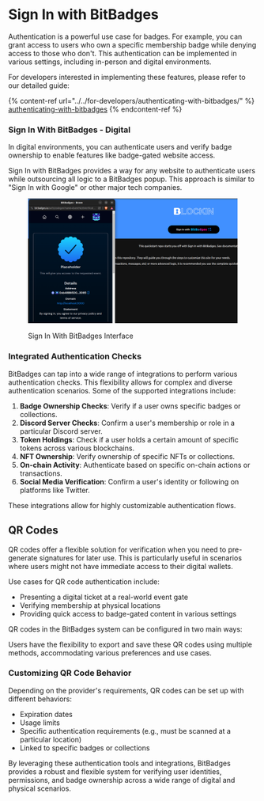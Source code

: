 # Sign In with BitBadges

Authentication is a powerful use case for badges. For example, you can grant access to users who own a specific membership badge while denying access to those who don't. This authentication can be implemented in various settings, including in-person and digital environments.

For developers interested in implementing these features, please refer to our detailed guide:

{% content-ref url="../../for-developers/authenticating-with-bitbadges/" %}
[authenticating-with-bitbadges](../../for-developers/authenticating-with-bitbadges/)
{% endcontent-ref %}

### Sign In With BitBadges - Digital

In digital environments, you can authenticate users and verify badge ownership to enable features like badge-gated website access.

Sign In with BitBadges provides a way for any website to authenticate users while outsourcing all logic to a BitBadges popup. This approach is similar to "Sign In with Google" or other major tech companies.

<figure><img src="../../.gitbook/assets/image (50) (1).png" alt=""><figcaption><p>Sign In With BitBadges Interface</p></figcaption></figure>

### Integrated Authentication Checks

BitBadges can tap into a wide range of integrations to perform various authentication checks. This flexibility allows for complex and diverse authentication scenarios. Some of the supported integrations include:

1. **Badge Ownership Checks**: Verify if a user owns specific badges or collections.
2. **Discord Server Checks**: Confirm a user's membership or role in a particular Discord server.
3. **Token Holdings**: Check if a user holds a certain amount of specific tokens across various blockchains.
4. **NFT Ownership**: Verify ownership of specific NFTs or collections.
5. **On-chain Activity**: Authenticate based on specific on-chain actions or transactions.
6. **Social Media Verification**: Confirm a user's identity or following on platforms like Twitter.

These integrations allow for highly customizable authentication flows.

## QR Codes

QR codes offer a flexible solution for verification when you need to pre-generate signatures for later use. This is particularly useful in scenarios where users might not have immediate access to their digital wallets.

Use cases for QR code authentication include:

* Presenting a digital ticket at a real-world event gate
* Verifying membership at physical locations
* Providing quick access to badge-gated content in various settings

QR codes in the BitBadges system can be configured in two main ways:

Users have the flexibility to export and save these QR codes using multiple methods, accommodating various preferences and use cases.

### Customizing QR Code Behavior

Depending on the provider's requirements, QR codes can be set up with different behaviors:

* Expiration dates
* Usage limits
* Specific authentication requirements (e.g., must be scanned at a particular location)
* Linked to specific badges or collections

By leveraging these authentication tools and integrations, BitBadges provides a robust and flexible system for verifying user identities, permissions, and badge ownership across a wide range of digital and physical scenarios.
